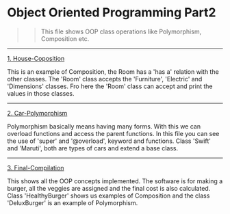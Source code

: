 # Object Oriented Programming Part2

>>This file shows OOP class operations like Polymorphism, Composition etc.

---

[1. House-Coposition](5-OOP-Part2/1.House-Coposition/src)

This is an example of Composition, the Room has a 'has a' relation with the other classes. The 'Room' class accepts the 'Furniture', 'Electric' and 
'Dimensions' classes. Fro here the 'Room' class can accept and print the values in those classes. 

---

[2. Car-Polymorphism](5-OOP-Part2/2.Car-Polymorphism/src)

Polymorphism basically means having many forms. With this we can overload functions and access the parent functions. 
In this file you can see the use of 'super' and '@overload', keyword and functions. Class 'Swift' and 'Maruti', both are types of cars and extend a base class. 

---

[3. Final-Compilation](5-OOP-Part2/3.Final-Compilation/src)

This shows all the OOP concepts implemented. The software is for making a burger, all the veggies are assigned and the final cost is also calculated. 
Class 'HealthyBurger' shows us examples of Composition and the class 'DeluxBurger' is an example of Polymorphism.
